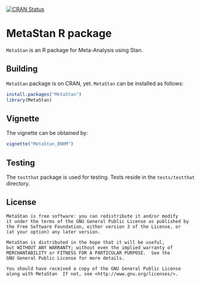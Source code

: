
<!-- README.md is generated from README.Rmd. Please edit that file -->

[![CRAN
Status](https://www.r-pkg.org/badges/version/MetaStan)](https://cran.r-project.org/package=MetaStan)

# MetaStan R package

`MetaStan` is an R package for Meta-Analysis using Stan.

## Building

`MetaStan` package is on CRAN, yet. `MetaStan` can be installed as
follows:

``` r
install.packages("MetaStan")
library(MetaStan)
```

## Vignette

The vignette can be obtained by:

``` r
vignette("MetaStan_BNHM")
```

## Testing

The `testthat` package is used for testing. Tests reside in the
`tests/testthat` directory.

## License

    MetaStan is free software: you can redistribute it and/or modify
    it under the terms of the GNU General Public License as published by
    the Free Software Foundation, either version 3 of the License, or
    (at your option) any later version.
    
    MetaStan is distributed in the hope that it will be useful,
    but WITHOUT ANY WARRANTY; without even the implied warranty of
    MERCHANTABILITY or FITNESS FOR A PARTICULAR PURPOSE.  See the
    GNU General Public License for more details.
    
    You should have received a copy of the GNU General Public License
    along with MetaStan  If not, see <http://www.gnu.org/licenses/>.
